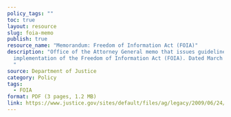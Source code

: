 ```yaml
---
policy_tags: ""
toc: true
layout: resource
slug: foia-memo
publish: true
resource_name: "Memorandum: Freedom of Information Act (FOIA)"
description: "Office of the Attorney General memo that issues guidelines for the
  implementation of the Freedom of Information Act (FOIA). Dated March 19, 2009.
  "
source: Department of Justice
category: Policy
tags:
  - FOIA
format: PDF (3 pages, 1.2 MB)
link: https://www.justice.gov/sites/default/files/ag/legacy/2009/06/24/foia-memo-march2009.pdf
---
```

